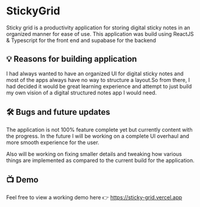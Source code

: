 # StickyGrid
Sticky grid is a productivity application for storing digital sticky notes in an organized manner for ease of use. This application was build using ReactJS & Typescript for the front end and supabase for the backend
<br/>

## 💡 Reasons for building application
I had always wanted to have an organized UI for digital sticky notes and most of the apps always have no way to structure a layout.So from there, I had decided it would be great learning experience and attempt to just build my own vision of a digital structured notes app I would need.

## 🛠️ Bugs and future updates
The application is not 100% feature complete yet but currently content with the progress. In the future I will be working on a complete UI overhaul and more smooth experience for the user.

Also will be working on fixing smaller details and tweaking how various things are implemented as compared to the current build for the application.

## 📺 Demo

Feel free to view a working demo here 👉 https://sticky-grid.vercel.app

